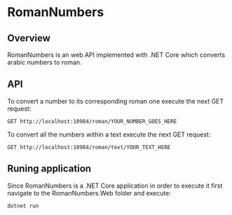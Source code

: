 # RomanNumbers

## Overview
RomanNumbers is an web API implemented with .NET Core which converts arabic numbers to roman. 

## API
To convert a number to its corresponding roman one execute the next GET request:

```
GET http://localhost:10984/roman/YOUR_NUMBER_GOES_HERE
```

To convert all the numbers within a text execute the next GET request:

```
GET http://localhost:10984/roman/text/YOUR_TEXT_HERE
```
## Runing application
Since RomanNumbers is a .NET Core application in order to execute it first navigate to the RomanNumbers.Web folder and execute:

```
dotnet run
```

